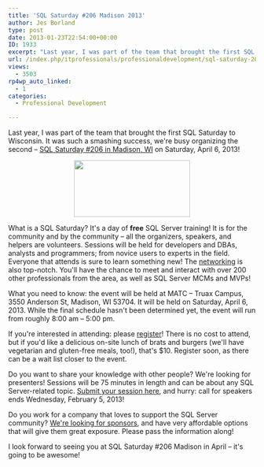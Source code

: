 ```yaml
---
title: 'SQL Saturday #206 Madison 2013'
author: Jes Borland
type: post
date: 2013-01-23T22:54:00+00:00
ID: 1933
excerpt: "Last year, I was part of the team that brought the first SQL Saturday to Wisconsin. It was such a smashing success, we're busy organizing the second - SQL Saturday #206 in Madison, WI on Saturday, April 6, 2013!"
url: /index.php/itprofessionals/professionaldevelopment/sql-saturday-206-madison-2013/
views:
  - 3503
rp4wp_auto_linked:
  - 1
categories:
  - Professional Development

---
```

Last year, I was part of the team that brought the first SQL Saturday to Wisconsin. It was such a smashing success, we're busy organizing the second &#8211; [SQL Saturday #206 in Madison, WI][1] on Saturday, April 6, 2013!

<p style="text-align: center;">
  <img style="vertical-align: middle;" src="http://www.sqlsaturday.com/images/sqlsat206_web.png" alt="" width="236" height="115" />
</p>

What is a SQL Saturday? It's a day of **free** SQL Server training! It is for the community and by the community &#8211; all the organizers, speakers, and helpers are volunteers. Sessions will be held for developers and DBAs, analysts and programmers; from novice users to experts in the field. Everyone that attends is sure to learn something new! The [networking][2] is also top-notch. You'll have the chance to meet and interact with over 200 other professionals from the area, as well as SQL Server MCMs and MVPs!

What you need to know: the event will be held at MATC &#8211; Truax Campus, 3550 Anderson St, Madison, WI 53704. It will be held on Saturday, April 6, 2013. While the final schedule hasn't been determined yet, the event will run from roughly 8:00 am &#8211; 5:00 pm.

If you're interested in attending: please [register][3]! There is no cost to attend, but if you'd like a delicious on-site lunch of brats and burgers (we'll have vegetarian and gluten-free meals, too!), that's $10. Register soon, as there can be a wait list closer to the event.

Do you want to share your knowledge with other people? We're looking for presenters! Sessions will be 75 minutes in length and can be about any SQL Server-related topic. [Submit your session here][4], and hurry: call for speakers ends Wednesday, February 5, 2013!

Do you work for a company that loves to support the SQL Server community? [We're looking for sponsors][5], and have very affordable options that will give them great exposure. Please pass the information along!

I look forward to seeing you at SQL Saturday #206 Madison in April &#8211; it's going to be awesome!

 [1]: http://sqlsaturday.com/206/eventhome.aspx
 [2]: http://sqlsaturday.com/206/networking.aspx
 [3]: http://sqlsaturday.com/206/register.aspx
 [4]: http://sqlsaturday.com/206/callforspeakers.aspx
 [5]: http://sqlsaturday.com/206/sponsors.aspx